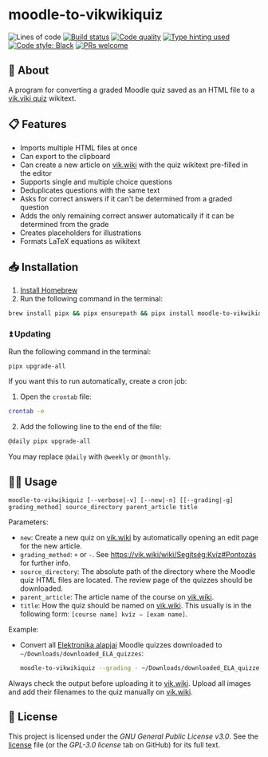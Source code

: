 # moodle-to-vikwikiquiz

![Lines of code](https://img.shields.io/badge/lines_of_code-300+-blue)
[![Build status](https://scrutinizer-ci.com/g/gy-mate/homebrew-moodle-to-vikwikiquiz/badges/build.png?b=main)](https://scrutinizer-ci.com/g/gy-mate/homebrew-moodle-to-vikwikiquiz/build-status/main)
[![Code quality](https://img.shields.io/scrutinizer/quality/g/gy-mate/homebrew-moodle-to-vikwikiquiz/main)](https://scrutinizer-ci.com/g/gy-mate/homebrew-moodle-to-vikwikiquiz/)
[![Type hinting used](https://img.shields.io/badge/type_hinting-used-brightgreen)](https://docs.python.org/3/library/typing.html)
[![Code style: Black](https://img.shields.io/badge/code_style-black-black.svg)](https://github.com/psf/black)
[![PRs welcome](https://img.shields.io/badge/PRs-welcome-brightgreen)](https://docs.github.com/en/pull-requests/collaborating-with-pull-requests/proposing-changes-to-your-work-with-pull-requests/creating-a-pull-request)


## 📖 About

A program for converting a graded Moodle quiz saved as an HTML file to a [vik.viki quiz](https://vik.wiki/wiki/Segítség:Kvíz) wikitext.


## 📋 Features

* Imports multiple HTML files at once
* Can export to the clipboard
* Can create a new article on [vik.wiki](https://vik.wiki/) with the quiz wikitext pre-filled in the editor
* Supports single and multiple choice questions
* Deduplicates questions with the same text
* Asks for correct answers if it can't be determined from a graded question
* Adds the only remaining correct answer automatically if it can be determined from the grade
* Creates placeholders for illustrations
* Formats LaTeX equations as wikitext


## 📥 Installation

1. [Install Homebrew](https://brew.sh/#:~:text=Install%20Homebrew)
2. Run the following command in the terminal:
  ```bash
  brew install pipx && pipx ensurepath && pipx install moodle-to-vikwikiquiz
  ```

### ⏫ Updating

Run the following command in the terminal:

```bash
pipx upgrade-all
```

If you want this to run automatically, create a cron job:

1. Open the `crontab` file:
  ```bash
  crontab -e
  ```
2. Add the following line to the end of the file:
  ```bash
  @daily pipx upgrade-all
  ```
  You may replace `@daily` with `@weekly` or `@monthly`.



## 🧑‍💻 Usage

```text
moodle-to-vikwikiquiz [--verbose|-v] [--new|-n] [[--grading|-g] grading_method] source_directory parent_article title
```

Parameters:
* `new`: Create a new quiz on [vik.wiki](https://vik.wiki/) by automatically opening an edit page for the new article.
* `grading_method`: `+` or `-`. See https://vik.wiki/wiki/Segítség:Kvíz#Pontozás for further info.
* `source_directory`: The absolute path of the directory where the Moodle quiz HTML files are located. The review page of the quizzes should be downloaded.
* `parent_article`: The article name of the course on [vik.wiki](https://vik.wiki/).
* `title`: How the quiz should be named on [vik.wiki](https://vik.wiki/). This usually is in the following form: `[course name] kvíz – [exam name]`.

Example:
* Convert all [Elektronika alapjai](https://vik.wiki/wiki/Elektronika_alapjai) Moodle quizzes downloaded to `~/Downloads/downloaded_ELA_quizzes`:
  ```bash
  moodle-to-vikwikiquiz --grading - ~/Downloads/downloaded_ELA_quizzes "Elektronika alapjai" "Elektronika alapjai kvíz"
  ```

Always check the output before uploading it to [vik.wiki](https://vik.wiki/). 
Upload all images and add their filenames to the quiz manually on [vik.wiki](https://vik.wiki/).

## 📜 License

This project is licensed under the _GNU General Public License v3.0_.
See the [license](copying.txt) file (or the _GPL-3.0 license_ tab on GitHub) for its full text.